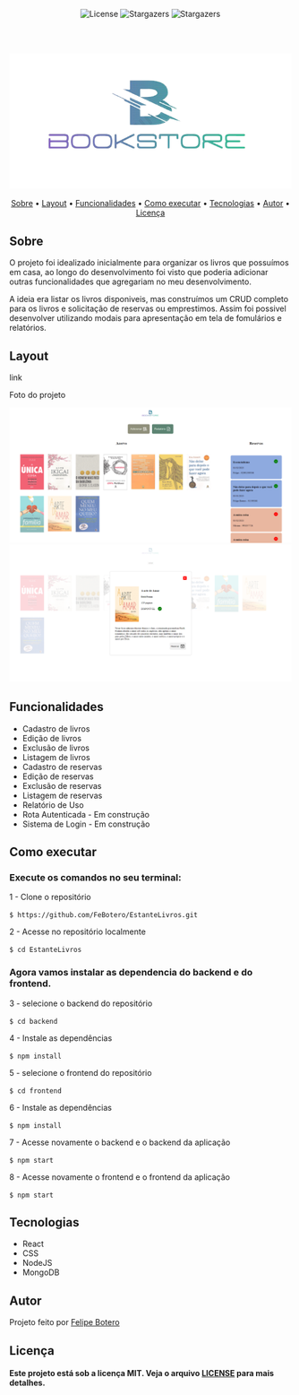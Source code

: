 <p align="center">
   <img alt="License" src="https://img.shields.io/badge/license-MIT-%23845afd">
   <img alt="Stargazers" src="https://img.shields.io/badge/Stars-1-%23845afd">
  <img alt="Stargazers" src="https://img.shields.io/badge/Forks-0-%23845afd">
 
  
  
</p>
<br><br>
<p align="center">

  <img alt="Bookstore" src="https://github.com/FeBotero/EstanteLivros/blob/main/frontend/src/assets/log.png">
 </p>                
 
 <p align="center">
 <a href="#sobre">Sobre</a> •
 <a href="#layout">Layout</a> • 
 <a href="#funcoes">Funcionalidades</a> •
 <a href="#como_executar">Como executar</a> • 
 <a href="#tecnologias">Tecnologias</a> • 
 <a href="#autor">Autor</a> • 
 <a href="#licenca">Licença</a>
</p>



<h2 id="sobre">Sobre</h2>

<p>O projeto foi idealizado inicialmente para organizar os livros que possuímos em casa, ao longo do desenvolvimento foi visto que poderia adicionar outras funcionalidades que agregariam no meu desenvolvimento.</p>
<p>A ideia era listar os livros disponiveis, mas construímos um CRUD completo para os livros e solicitação de reservas ou emprestimos. Assim foi possivel desenvolver utilizando modais para apresentação em tela de fomulários e relatórios.</p>

 <h2 id="layout">Layout</h2>
 <p>link</p>
 <p>Foto do projeto</p>
<img alt="ADM User" src="https://github.com/FeBotero/EstanteLivros/blob/main/frontend/src/assets/adm.png">
<img alt="Public User" src="https://github.com/FeBotero/EstanteLivros/blob/main/frontend/src/assets/user.png">


<h2 id="funcoes">Funcionalidades</h2>

<ul>
   <li>Cadastro de livros</li>
   <li>Edição de livros</li>
   <li>Exclusão de livros</li>
   <li>Listagem de livros</li>
   <li>Cadastro de reservas</li>
   <li>Edição de reservas</li>
   <li>Exclusão de reservas</li>
   <li>Listagem de reservas</li>
   <li>Relatório de Uso</li>
   <li>Rota Autenticada - Em construção</li>
   <li>Sistema de Login - Em construção</li>
   
   
</ul>
   
   
  

  <h2 id="como_executar">Como executar</h2>
  <h3>Execute os comandos no seu terminal:</h3>
  
<p>1 - Clone o repositório</p>
   
`$ https://github.com/FeBotero/EstanteLivros.git`

<p>2 - Acesse no repositório localmente</p>

`$ cd EstanteLivros`

<h3>Agora vamos instalar as dependencia do backend e do frontend.</h3>

<p>3 - selecione o backend do repositório</p>

`$ cd backend`

<p>4 - Instale as dependências</p>

`$ npm install`

<p>5 - selecione o frontend do repositório</p>

`$ cd frontend`

<p>6 - Instale as dependências</p>

`$ npm install`

<p>7 - Acesse novamente o backend e o backend da aplicação</p>

`$ npm start`

<p>8 - Acesse novamente o frontend e o frontend da aplicação</p>

`$ npm start`

      


<h2 id="tecnologias">Tecnologias</h2>
  <ul>
  <li>React</li>
  <li>CSS </li>
  <li>NodeJS</li>
  <li>MongoDB</li>
  </ul>
   
<h2 id="autor">Autor</h2>

<p>
  Projeto feito por <a href="https://github.com/FeBotero">Felipe Botero<a/></p>
  
  
<h2 id="licenca">Licença</h2>
   
<h4>Este projeto está sob a licença MIT. Veja o arquivo <a href="https://github.com/FeBotero/Inovatec_2022/blob/main/LICENSE.txt">LICENSE</a> para mais detalhes.</h4>
